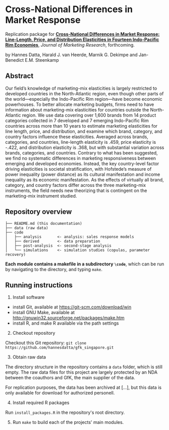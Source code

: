 # Cross-National Differences in Market Response

Replication package for [__Cross-National Differences in Market Response: Line-Length, Price, and Distribution Elasticities in Fourteen Indo-Pacific Rim Economies__](https://doi.org/10.1177%2F00222437211058102), *Journal of Marketing Research*, forthcoming.

by Hannes Datta, Harald J. van Heerde, Marnik G. Dekimpe and Jan-Benedict E.M. Steenkamp



## Abstract

Our field’s knowledge of marketing-mix elasticities is largely restricted to developed countries in the North-Atlantic region, even though other parts of the world—especially the Indo-Pacific Rim region—have become economic powerhouses. To better allocate marketing budgets, firms need to have information about marketing-mix elasticities for countries outside the North-Atlantic region. We use data covering over 1,600 brands from 14 product categories collected in 7 developed and 7 emerging Indo-Pacific Rim countries across more than 10 years to estimate marketing elasticities for line length, price, and distribution, and examine which brand, category, and country factors influence these elasticities. Averaged across brands, categories, and countries, line-length elasticity is .459, price elasticity is -.422, and distribution elasticity is .368, but with substantial variation across brands, categories, and countries. Contrary to what has been suggested, we find no systematic differences in marketing responsiveness between emerging and developed economies. Instead, the key country-level factor driving elasticities is societal stratification, with Hofstede’s measure of power inequality (power distance) as its cultural manifestation and income inequality as its economic manifestation. As the effects of virtually all brand, category, and country factors differ across the three marketing-mix instruments, the field needs new theorizing that is contingent on the marketing-mix instrument studied.

## Repository overview

```
├── README.md (this documentation)
├── data (raw data)
├── code
│   ├── analysis       <- analysis: sales response models
│   ├── derived        <- data preparation
│   ├── post-analysis  <- second-stage analysis
│   └── simulations    <- simulation studies (copulas, parameter recovery)
```

__Each module contains a makefile in a subdirectory `\code`__, which can be run by navigating to the directory, and typing `make`.


## Running instructions


1. Install software

- install Git, available at https://git-scm.com/download/win
- install GNU Make, available at http://gnuwin32.sourceforge.net/packages/make.htm
- install R, and make R available via the path settings
    
2. Checkout repository

Checkout this Git repository: `git clone https://github.com/hannesdatta/gfk_singapore.git`

3. Obtain raw data

The directory structure in the repository contains a `data` folder, which is still empty. The raw data files for this project are largely protected by an NDA between the coauthors and GfK, the main supplier of the data.

For replication purposes, the data has been archived at [...], but this data is only available for download for authorized personell.

4. Install required R packages

Run `install_packages.R` in the repository's root directory.

5. Run `make` to build each of the projects' main modules.


